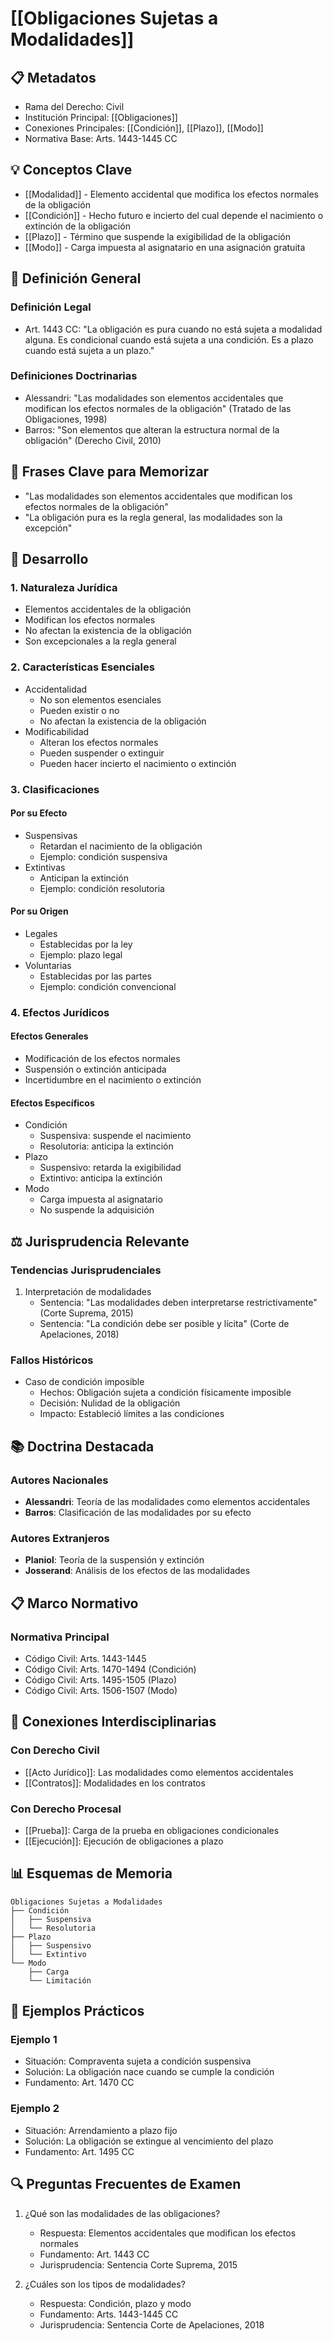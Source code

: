 # [[Obligaciones Sujetas a Modalidades]]

## 📋 Metadatos
- Rama del Derecho: Civil
- Institución Principal: [[Obligaciones]]
- Conexiones Principales: [[Condición]], [[Plazo]], [[Modo]]
- Normativa Base: Arts. 1443-1445 CC

## 💡 Conceptos Clave
- [[Modalidad]] - Elemento accidental que modifica los efectos normales de la obligación
- [[Condición]] - Hecho futuro e incierto del cual depende el nacimiento o extinción de la obligación
- [[Plazo]] - Término que suspende la exigibilidad de la obligación
- [[Modo]] - Carga impuesta al asignatario en una asignación gratuita

## 📖 Definición General
### Definición Legal
- Art. 1443 CC: "La obligación es pura cuando no está sujeta a modalidad alguna. Es condicional cuando está sujeta a una condición. Es a plazo cuando está sujeta a un plazo."

### Definiciones Doctrinarias
- Alessandri: "Las modalidades son elementos accidentales que modifican los efectos normales de la obligación" (Tratado de las Obligaciones, 1998)
- Barros: "Son elementos que alteran la estructura normal de la obligación" (Derecho Civil, 2010)

## 🎯 Frases Clave para Memorizar
- "Las modalidades son elementos accidentales que modifican los efectos normales de la obligación"
- "La obligación pura es la regla general, las modalidades son la excepción"

## 📑 Desarrollo

### 1. Naturaleza Jurídica
- Elementos accidentales de la obligación
- Modifican los efectos normales
- No afectan la existencia de la obligación
- Son excepcionales a la regla general

### 2. Características Esenciales
- Accidentalidad
  - No son elementos esenciales
  - Pueden existir o no
  - No afectan la existencia de la obligación
- Modificabilidad
  - Alteran los efectos normales
  - Pueden suspender o extinguir
  - Pueden hacer incierto el nacimiento o extinción

### 3. Clasificaciones
#### Por su Efecto
- Suspensivas
  - Retardan el nacimiento de la obligación
  - Ejemplo: condición suspensiva
- Extintivas
  - Anticipan la extinción
  - Ejemplo: condición resolutoria

#### Por su Origen
- Legales
  - Establecidas por la ley
  - Ejemplo: plazo legal
- Voluntarias
  - Establecidas por las partes
  - Ejemplo: condición convencional

### 4. Efectos Jurídicos
#### Efectos Generales
- Modificación de los efectos normales
- Suspensión o extinción anticipada
- Incertidumbre en el nacimiento o extinción

#### Efectos Específicos
- Condición
  - Suspensiva: suspende el nacimiento
  - Resolutoria: anticipa la extinción
- Plazo
  - Suspensivo: retarda la exigibilidad
  - Extintivo: anticipa la extinción
- Modo
  - Carga impuesta al asignatario
  - No suspende la adquisición

## ⚖️ Jurisprudencia Relevante
### Tendencias Jurisprudenciales
1. Interpretación de modalidades
   - Sentencia: "Las modalidades deben interpretarse restrictivamente" (Corte Suprema, 2015)
   - Sentencia: "La condición debe ser posible y lícita" (Corte de Apelaciones, 2018)

### Fallos Históricos
- Caso de condición imposible
  - Hechos: Obligación sujeta a condición físicamente imposible
  - Decisión: Nulidad de la obligación
  - Impacto: Estableció límites a las condiciones

## 📚 Doctrina Destacada
### Autores Nacionales
- **Alessandri**: Teoría de las modalidades como elementos accidentales
- **Barros**: Clasificación de las modalidades por su efecto

### Autores Extranjeros
- **Planiol**: Teoría de la suspensión y extinción
- **Josserand**: Análisis de los efectos de las modalidades

## 📋 Marco Normativo
### Normativa Principal
- Código Civil: Arts. 1443-1445
- Código Civil: Arts. 1470-1494 (Condición)
- Código Civil: Arts. 1495-1505 (Plazo)
- Código Civil: Arts. 1506-1507 (Modo)

## 🔄 Conexiones Interdisciplinarias
### Con Derecho Civil
- [[Acto Jurídico]]: Las modalidades como elementos accidentales
- [[Contratos]]: Modalidades en los contratos

### Con Derecho Procesal
- [[Prueba]]: Carga de la prueba en obligaciones condicionales
- [[Ejecución]]: Ejecución de obligaciones a plazo

## 📊 Esquemas de Memoria
```plaintext
Obligaciones Sujetas a Modalidades
├── Condición
│   ├── Suspensiva
│   └── Resolutoria
├── Plazo
│   ├── Suspensivo
│   └── Extintivo
└── Modo
    ├── Carga
    └── Limitación
```

## 📝 Ejemplos Prácticos
### Ejemplo 1
- Situación: Compraventa sujeta a condición suspensiva
- Solución: La obligación nace cuando se cumple la condición
- Fundamento: Art. 1470 CC

### Ejemplo 2
- Situación: Arrendamiento a plazo fijo
- Solución: La obligación se extingue al vencimiento del plazo
- Fundamento: Art. 1495 CC

## 🔍 Preguntas Frecuentes de Examen
1. ¿Qué son las modalidades de las obligaciones?
   - Respuesta: Elementos accidentales que modifican los efectos normales
   - Fundamento: Art. 1443 CC
   - Jurisprudencia: Sentencia Corte Suprema, 2015

2. ¿Cuáles son los tipos de modalidades?
   - Respuesta: Condición, plazo y modo
   - Fundamento: Arts. 1443-1445 CC
   - Jurisprudencia: Sentencia Corte de Apelaciones, 2018 